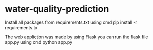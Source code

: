 # water-quality-prediction


Install all packages from requirements.txt using cmd pip install -r requirements.txt

The web appliction was made by using Flask you can run the flask file app.py using cmd python app.py 
